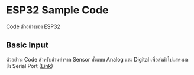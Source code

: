 # ESP32 Sample Code

Code ตัวอย่างของ ESP32

## Basic Input

ตัวอย่าาง Code สำหรับอ่านค่าจาก Sensor ทั้งแบบ Analog และ Digital เพื่อส่งค่าไปแสดงผลยัง Serial Port ([Link](ESP32_-_Basic_IO/ESP32_-_Basic_IO.ino))